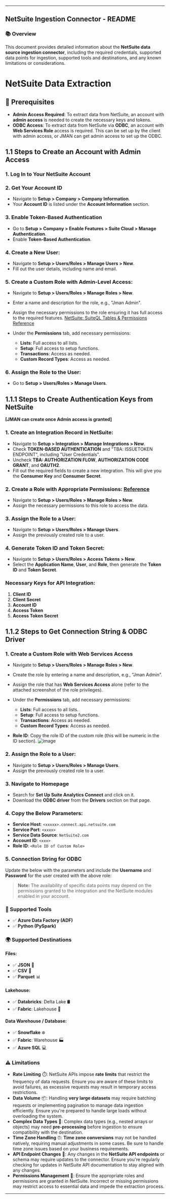 
---

## NetSuite Ingestion Connector - README

### 📚 Overview

This document provides detailed information about the **NetSuite data source ingestion connector**, including the required credentials, supported data points for ingestion, supported tools and destinations, and any known limitations or considerations.

# NetSuite Data Extraction

## 🔑 Prerequisites

* **Admin Access Required**: To extract data from NetSuite, an account with **admin access** is needed to create the necessary keys and tokens.
* **ODBC Access**: To extract data from NetSuite via **ODBC**, an account with **Web Services Role** access is required. This can be set up by the client with admin access, or JMAN can get admin access to set up the ODBC.

## 1.1 Steps to Create an Account with Admin Access

### 1. Log In to Your NetSuite Account

### 2. Get Your Account ID

* Navigate to **Setup > Company > Company Information**.
* Your **Account ID** is listed under the **Account Information** section.

### 3. Enable Token-Based Authentication

* Go to **Setup > Company > Enable Features > Suite Cloud > Manage Authentication**.
* Enable **Token-Based Authentication**.

### 4. Create a New User:

* Navigate to **Setup > Users/Roles > Manage Users > New**.
* Fill out the user details, including name and email.

### 5. Create a Custom Role with Admin-Level Access:

* Navigate to **Setup > Users/Roles > Manage Roles > New**.
* Enter a name and description for the role, e.g., "Jman Admin".
* Assign the necessary permissions to the role ensuring it has full access to the required features. [NetSuite: SuiteQL Tables & Permissions Reference](https://timdietrich.me/blog/netsuite-suiteql-tables-permissions-reference/)
* Under the **Permissions** tab, add necessary permissions:

  * **Lists**: Full access to all lists.
  * **Setup**: Full access to setup functions.
  * **Transactions**: Access as needed.
  * **Custom Record Types**: Access as needed.

### 6. Assign the Role to the User:

* Go to **Setup > Users/Roles > Manage Users**.

## 1.1.1 Steps to Create Authentication Keys from NetSuite

**\[JMAN can create once Admin access is granted]**

### 1. Create an Integration Record in NetSuite:

* Navigate to **Setup > Integration > Manage Integrations > New**.
* Check **TOKEN-BASED AUTHENTICATION** and "TBA: ISSUETOKEN ENDPOINT", including "User Credentials".
* Uncheck **TBA: AUTHORIZATION FLOW**, **AUTHORIZATION CODE GRANT**, and **OAUTH2**.
* Fill out the required fields to create a new integration. This will give you the **Consumer Key** and **Consumer Secret**.

### 2. Create a Role with Appropriate Permissions: [Reference](https://support.cazoomi.com/hc/en-us/articles/204089345-Manage-NetSuite-Permissions)

* Navigate to **Setup > Users/Roles > Manage Roles > New**.
* Assign the necessary permissions to this role to access the data.

### 3. Assign the Role to a User:

* Navigate to **Setup > Users/Roles > Manage Users**.
* Assign the previously created role to a user.

### 4. Generate Token ID and Token Secret:

* Navigate to **Setup > Users/Roles > Access Tokens > New**.
* Select the **Application Name**, **User**, and **Role**, then generate the **Token ID** and **Token Secret**.

### Necessary Keys for API Integration:

1. **Client ID**
2. **Client Secret**
3. **Account ID**
4. **Access Token**
5. **Access Token Secret**

## 1.1.2 Steps to Get Connection String & ODBC Driver

### 1. Create a Custom Role with Web Services Access

* Navigate to **Setup > Users/Roles > Manage Roles > New**.
* Create the role by entering a name and description, e.g., "Jman Admin".
* Assign the role that has **Web Services Access** alone (refer to the attached screenshot of the role privileges).
* Under the **Permissions** tab, add necessary permissions:

  * **Lists**: Full access to all lists.
  * **Setup**: Full access to setup functions.
  * **Transactions**: Access as needed.
  * **Custom Record Types**: Access as needed.
* **Role ID**: Copy the role ID of the custom role (this will be numeric in the ID section).
  ![image](https://github.com/user-attachments/assets/32823b55-b7fd-431b-8e33-5b481c6e8494)

### 2. Assign the Role to a User:

* Navigate to **Setup > Users/Roles > Manage Users**.
* Assign the previously created role to a user.

### 3. Navigate to Homepage

* Search for **Set Up Suite Analytics Connect** and click on it.
* Download the **ODBC driver** from the **Drivers** section on that page.

### 4. Copy the Below Parameters:

* **Service Host**: `<xxxxx>.connect.api.netsuite.com`
* **Service Port**: `<xxxx>`
* **Service Data Source**: `NetSuite2.com`
* **Account ID**: `<xxx>`
* **Role ID**: `<Role ID of Custom Role>`

### 5. Connection String for ODBC

Update the below with the parameters and include the **Username** and **Password** for the user created with the above role:

> **Note:** The availability of specific data points may depend on the permissions granted to the integration and the NetSuite modules enabled in your account.

### 🧰 Supported Tools

* ✅ **Azure Data Factory (ADF)**
* ✅ **Python (PySpark)**

### 🌍 Supported Destinations

#### Files:

* ✅ **JSON** 📄
* ✅ **CSV** 🧾
* ✅ **Parquet** 📊

#### Lakehouse:

* ✅ **Databricks**: Delta Lake 🛢️
* ✅ **Fabric**: Lakehouse 🌊

#### Data Warehouse / Database:

* ✅ **Snowflake** ❄️
* ✅ **Fabric**: Warehouse 🏭
* ✅ **Azure SQL** 💻

### ⚠️ Limitations

* **Rate Limiting** ⏱️: NetSuite APIs impose **rate limits** that restrict the frequency of data requests. Ensure you are aware of these limits to avoid failures, as excessive requests may result in temporary access restrictions.
* **Data Volume** 📦: Handling **very large datasets** may require batching requests or implementing pagination to manage data ingestion efficiently. Ensure you're prepared to handle large loads without overloading the system.
* **Complex Data Types** 🔄: Complex data types (e.g., nested arrays or objects) may need **pre-processing** before ingestion to ensure compatibility with the destination.
* **Time Zone Handling** ⏰: **Time zone conversions** may not be handled natively, requiring manual adjustments in some cases. Be sure to handle time zone issues based on your business requirements.
* **API Endpoint Changes** 🔄: Any changes in the **NetSuite API endpoints** or schema may require updates to the connector. Ensure you're regularly checking for updates in NetSuite API documentation to stay aligned with any changes.
* **Permissions Management** 🔐: Ensure the appropriate roles and permissions are granted in NetSuite. Incorrect or missing permissions may restrict access to essential data and impede the extraction process.

---
